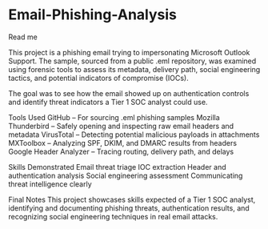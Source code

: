 # Email-Phishing-Analysis

Read me 

This project is a phishing email trying to impersonating Microsoft Outlook Support. The sample, sourced from a public .eml repository, was examined using forensic tools to assess its metadata, delivery path, social engineering tactics, and potential indicators of compromise (IOCs).

The goal was to see how the email showed up on authentication controls and identify threat indicators a Tier 1 SOC analyst could use.

Tools Used
GitHub – For sourcing .eml phishing samples
Mozilla Thunderbird – Safely opening and inspecting raw email headers and metadata
VirusTotal – Detecting potential malicious payloads in attachments
MXToolbox – Analyzing SPF, DKIM, and DMARC results from headers
Google Header Analyzer – Tracing routing, delivery path, and delays



Skills Demonstrated
Email threat triage
IOC extraction
Header and authentication analysis
Social engineering assessment
Communicating threat intelligence clearly



Final Notes
This project showcases skills expected of a Tier 1 SOC analyst, identifying and documenting phishing threats, authentication results, and recognizing social engineering techniques in real email attacks.
